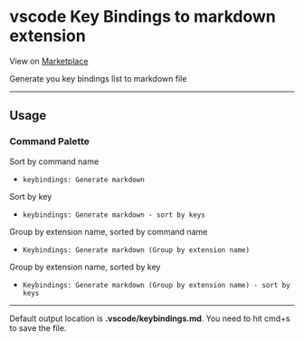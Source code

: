 # vscode Key Bindings to markdown extension

View on [Marketplace](https://marketplace.visualstudio.com/items?itemName=akhaled.key-bindings-to-md)

Generate you key bindings list to markdown file

---

## Usage

### Command Palette

Sort by command name

- `keybindings: Generate markdown`

Sort by key

- `keybindings: Generate markdown - sort by keys`

Group by extension name, sorted by command name

- `Keybindings: Generate markdown (Group by extension name)`
  
Group by extension name, sorted by key

- `Keybindings: Generate markdown (Group by extension name) - sort by keys`
  
---

Default output location is **.vscode/keybindings.md**. You need to hit cmd+s to save the file.
